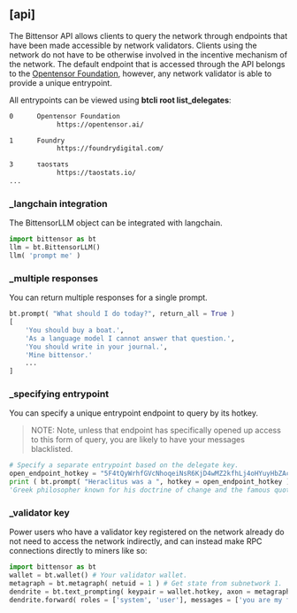 
## [api]


The Bittensor API allows clients to query the network through endpoints that have been made accessible by network validators. Clients using the network do not have to be otherwise involved in the incentive mechanism of the network. The default endpoint that is accessed through the API belongs to the [Opentensor Foundation](https://opentensor.ai/), however, any network validator is able to provide a unique entrypoint.

All entrypoints can be viewed using **btcli root list_delegates**:

```bash dark
0      Openτensor Foundaτion
            https://opentensor.ai/

1      Foundry
            https://foundrydigital.com/

3      τaosτaτs
            https://taostats.io/
...
```


### _langchain integration

The BittensorLLM object can be integrated with langchain.

```python numbered dark removed=2,4 added=1,3
import bittensor as bt
llm = bt.BittensorLLM()
llm( 'prompt me' )
```


### _multiple responses

You can return multiple responses for a single prompt.
```python numbered dark
bt.prompt( "What should I do today?", return_all = True )
[
	'You should buy a boat.',
	'As a language model I cannot answer that question.',
	'You should write in your journal.',
	'Mine bittensor.'
	...
]
```


### _specifying entrypoint

You can specify a unique entrypoint endpoint to query by its hotkey.
> NOTE: Note, unless that endpoint has specifically opened up access to this form of query, you are likely to have your messages blacklisted.
```python numbered dark
# Specify a separate entrypoint based on the delegate key.
open_endpoint_hotkey = "5F4tQyWrhfGVcNhoqeiNsR6KjD4wMZ2kfhLj4oHYuyHbZAc3"
print ( bt.prompt( "Heraclitus was a ", hotkey = open_endpoint_hotkey ) )
'Greek philosopher known for his doctrine of change and the famous quote, "No man ever steps in the same river twice."'
```


### _validator key

Power users who have a validator key registered on the network already do not need to access the network indirectly, and can instead make RPC connections directly to miners like so:
```python numbered dark
import bittensor as bt
wallet = bt.wallet() # Your validator wallet.
metagraph = bt.metagraph( netuid = 1 ) # Get state from subnetwork 1.
dendrite = bt.text_prompting( keypair = wallet.hotkey, axon = metagraph.axons[ 10 ] ) # Connection to uid 10
dendrite.forward( roles = ['system', 'user'], messages = ['you are my financial advisor', 'should I buy a boat?'] )
```

